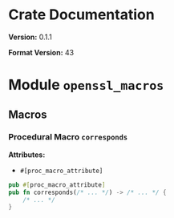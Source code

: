 # Crate Documentation

**Version:** 0.1.1

**Format Version:** 43

# Module `openssl_macros`

## Macros

### Procedural Macro `corresponds`

**Attributes:**

- `#[proc_macro_attribute]`

```rust
pub #[proc_macro_attribute]
pub fn corresponds(/* ... */) -> /* ... */ {
    /* ... */
}
```

